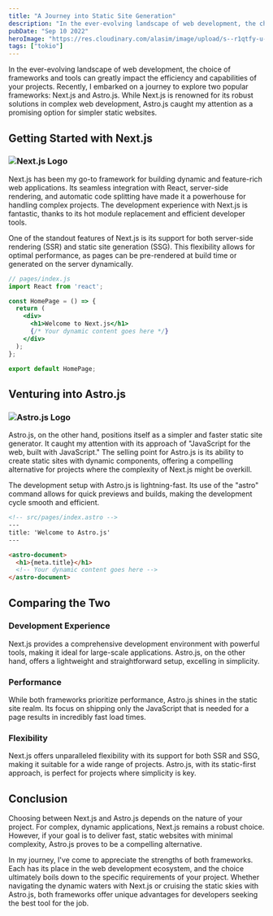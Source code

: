 ```yaml
---
title: "A Journey into Static Site Generation"
description: "In the ever-evolving landscape of web development, the choice of frameworks and tools can greatly impact the efficiency and capabilities of your projects."
pubDate: "Sep 10 2022"
heroImage: "https://res.cloudinary.com/alasim/image/upload/s--r1qtfy-u--/c_scale,co_white,c_fit,l_text:Helvetica_64_bold:Exploring%20Next.js%20and%20Astro.js:%20A%20Journey%20into%20Static%20Site%20Generation,w_1000/fl_layer_apply,g_north_west,x_80,y_80/c_scale,h_720,w_1200/writings/hrxthuh9c3bermdikpf2.jpg"
tags: ["tokio"]
---
```


In the ever-evolving landscape of web development, the choice of frameworks and tools can greatly impact the efficiency and capabilities of your projects. Recently, I embarked on a journey to explore two popular frameworks: Next.js and Astro.js. While Next.js is renowned for its robust solutions in complex web development, Astro.js caught my attention as a promising option for simpler static websites.

## Getting Started with Next.js

### ![Next.js Logo](https://ww2.freelogovectors.net/wp-content/uploads/2023/09/next-js-logo-freelogovectors.net_-640x400.png?lossy=1&ssl=1&fit=640%2C400)

Next.js has been my go-to framework for building dynamic and feature-rich web applications. Its seamless integration with React, server-side rendering, and automatic code splitting have made it a powerhouse for handling complex projects. The development experience with Next.js is fantastic, thanks to its hot module replacement and efficient developer tools.

One of the standout features of Next.js is its support for both server-side rendering (SSR) and static site generation (SSG). This flexibility allows for optimal performance, as pages can be pre-rendered at build time or generated on the server dynamically.

```jsx
// pages/index.js
import React from 'react';

const HomePage = () => {
  return (
    <div>
      <h1>Welcome to Next.js</h1>
      {/* Your dynamic content goes here */}
    </div>
  );
};

export default HomePage;
```

## Venturing into Astro.js

### ![Astro.js Logo](https://astro.build/assets/press/astro-logo-dark.svg)

Astro.js, on the other hand, positions itself as a simpler and faster static site generator. It caught my attention with its approach of "JavaScript for the web, built with JavaScript." The selling point for Astro.js is its ability to create static sites with dynamic components, offering a compelling alternative for projects where the complexity of Next.js might be overkill.

The development setup with Astro.js is lightning-fast. Its use of the "astro" command allows for quick previews and builds, making the development cycle smooth and efficient.

```html
<!-- src/pages/index.astro -->
---
title: 'Welcome to Astro.js'
---

<astro-document>
  <h1>{meta.title}</h1>
  <!-- Your dynamic content goes here -->
</astro-document>
```

## Comparing the Two


### Development Experience

Next.js provides a comprehensive development environment with powerful tools, making it ideal for large-scale applications. Astro.js, on the other hand, offers a lightweight and straightforward setup, excelling in simplicity.

### Performance

While both frameworks prioritize performance, Astro.js shines in the static site realm. Its focus on shipping only the JavaScript that is needed for a page results in incredibly fast load times.

### Flexibility

Next.js offers unparalleled flexibility with its support for both SSR and SSG, making it suitable for a wide range of projects. Astro.js, with its static-first approach, is perfect for projects where simplicity is key.

## Conclusion

Choosing between Next.js and Astro.js depends on the nature of your project. For complex, dynamic applications, Next.js remains a robust choice. However, if your goal is to deliver fast, static websites with minimal complexity, Astro.js proves to be a compelling alternative.

In my journey, I've come to appreciate the strengths of both frameworks. Each has its place in the web development ecosystem, and the choice ultimately boils down to the specific requirements of your project. Whether navigating the dynamic waters with Next.js or cruising the static skies with Astro.js, both frameworks offer unique advantages for developers seeking the best tool for the job.
